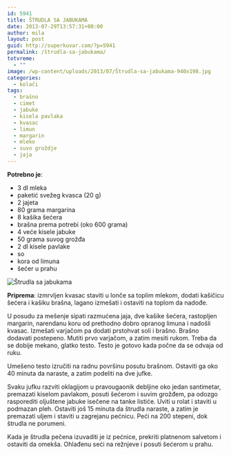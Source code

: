 ```yaml
---
id: 5941
title: ŠTRUDLA SA JABUKAMA
date: 2013-07-29T13:57:31+00:00
author: mila
layout: post
guid: http://superkuvar.com/?p=5941
permalink: /štrudla-sa-jabukama/
totvreme:
  - ""
image: /wp-content/uploads/2013/07/Štrudla-sa-jabukama-940x198.jpg
categories:
  - kolači
tags:
  - brašno
  - cimet
  - jabuke
  - kisela pavlaka
  - kvasac
  - limun
  - margarin
  - mleko
  - suvo groždje
  - jaja
---
```

**Potrebno je**:

  * 3 dl mleka
  * paketić svežeg kvasca (20 g)
  * 2 jajeta
  * 80 grama margarina
  * 8 kašika šećera
  * brašna prema potrebi (oko 600 grama)
  * 4 veće kisele jabuke
  * 50 grama suvog grožđa
  * 2 dl kisele pavlake
  * so
  * kora od limuna
  * šećer u prahu

![Štrudla sa jabukama](/wp-content/uploads/2013/07/Štrudla-sa-jabukama-1024x768.jpg)

**Priprema**: izmrvljen kvasac staviti u lonče sa toplim mlekom, dodati kašičicu šećera i kašiku brašna, lagano izmešati i ostaviti na toplom da nadođe.

U posudu za mešenje sipati razmućena jaja, dve kašike šećera, rastopljen margarin, narendanu koru od prethodno dobro opranog limuna i nadošli kvasac. Izmešati varjačom pa dodati prstohvat soli i brašno. Brašno dodavati postepeno. Mutiti prvo varjačom, a zatim mesiti rukom. Treba da se dobije mekano, glatko testo. Testo je gotovo kada počne da se odvaja od ruku.

Umešeno testo izručiti na radnu površinu posutu brašnom. Ostaviti ga oko 40 minuta da naraste, a zatim podeliti na dve jufke.

Svaku jufku razviti oklagijom u pravougaonik debljine oko jedan santimetar, premazati kiselom pavlakom, posuti šećerom i suvim grožđem, pa odozgo rasporediti oljuštene jabuke isečene na tanke listiće. Uviti u rolat i staviti u podmazan pleh. Ostaviti još 15 minuta da štrudla naraste, a zatim je premazati uljem i staviti u zagrejanu pećnicu. Peći na 200 stepeni, dok štrudla ne porumeni.

Kada je štrudla pečena izuvaditi je iz pećnice, prekriti platnenom salvetom i ostaviti da omekša. Ohlađenu seći na režnjeve i posuti šećerom u prahu.